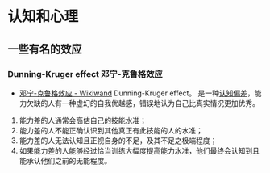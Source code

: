 
认知和心理
===

## 一些有名的效应

### Dunning-Kruger effect 邓宁-克鲁格效应

- [邓宁-克鲁格效应 - Wikiwand](https://www.wikiwand.com/zh-hans/%E9%84%A7%E5%AF%A7-%E5%85%8B%E9%AD%AF%E6%A0%BC%E6%95%88%E6%87%89) Dunning-Kruger effect。 是一种[认知偏差](https://www.wikiwand.com/zh-hans/%E8%AE%A4%E7%9F%A5%E5%81%8F%E5%B7%AE)，能力欠缺的人有一种虚幻的自我优越感，错误地认为自己比真实情况更加优秀。
1.  能力差的人通常会高估自己的技能水准；
2.  能力差的人不能正确认识到其他真正有此技能的人的水准；
3.  能力差的人无法认知且正视自身的不足，及其不足之极端程度；
4.  如果能力差的人能够经过恰当训练大幅度提高能力水准，他们最终会认知到且能承认他们之前的无能程度。
